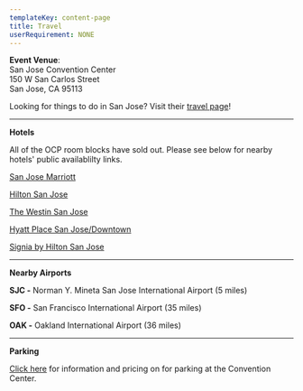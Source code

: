 ```yaml
---
templateKey: content-page
title: Travel
userRequirement: NONE
---
```

**Event Venue**: \
San Jose Convention Center\
150 W San Carlos Street\
San Jose, CA 95113

Looking for things to do in San Jose? Visit their [travel page](https://www.sanjose.org/things-to-do)!

- - -

**Hotels**

All of the OCP room blocks have sold out. Please see below for nearby hotels' public availablilty links. 

[San Jose Marriott](https://www.marriott.com/en-us/hotels/sjcsj-san-jose-marriott/overview/?scid=f2ae0541-1279-4f24-b197-a979c79310b0)

[Hilton San Jose](https://www.hilton.com/en/hotels/sjcshhf-hilton-san-jose/?SEO_id=GMB-AMER-HH-SJCSHHF&y_source=1_MTIyMDg2MC03MTUtbG9jYXRpb24ud2Vic2l0ZQ==)

[The Westin San Jose](https://www.marriott.com/en-us/hotels/sjcwi-the-westin-san-jose/overview/?scid=f2ae0541-1279-4f24-b197-a979c79310b0)

[ Hyatt Place San Jose/Downtown](https://www.hyatt.com/hyatt-place/en-US/sjczj-hyatt-place-san-jose-downtown??src=corp_lclb_google_seo_sjczj&?utm_source=google&utm_medium=organic&utm_campaign=lmr)

[Signia by Hilton San Jose ](https://www.hilton.com/en/hotels/sjcsmsa-signia-san-jose/?SEO_id=GMB-AMER-SA-SJCSMSA&y_source=1_MjkxMDY1OTktNzE1LWxvY2F0aW9uLndlYnNpdGU=)

- - -

**Nearby Airports**

**SJC -** Norman Y. Mineta San Jose International Airport (5 miles)

**SFO -** San Francisco International Airport (35 miles) 

**OAK -** Oakland International Airport (36 miles) 

- - -

**Parking**

[Click here](https://www.sanjose.org/pdf/convention-center-parking) for information and pricing on for parking at the Convention Center.
